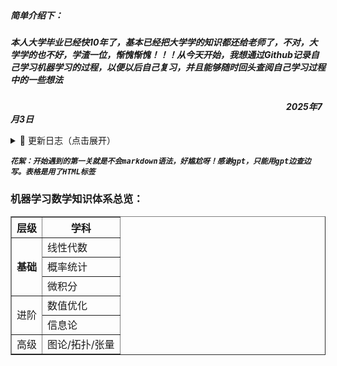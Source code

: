 #####  ***简单介绍下：***       
##### ***本人大学毕业已经快10年了，基本已经把大学学的知识都还给老师了，不对，大学学的也不好，学渣一位，惭愧惭愧！！！从今天开始，我想通过Github记录自己学习机器学习的过程，以便以后自己复习，并且能够随时回头查阅自己学习过程中的一些想法***

&nbsp;&nbsp;&nbsp;&nbsp;&nbsp;&nbsp;&nbsp;&nbsp;&nbsp;&nbsp;&nbsp;&nbsp;&nbsp;&nbsp;&nbsp;&nbsp;&nbsp;&nbsp;&nbsp;&nbsp;&nbsp;&nbsp;&nbsp;&nbsp;&nbsp;&nbsp;&nbsp;&nbsp;&nbsp;&nbsp;&nbsp;&nbsp;&nbsp;&nbsp;&nbsp;&nbsp;&nbsp;&nbsp;&nbsp;&nbsp;&nbsp;&nbsp;&nbsp;&nbsp;&nbsp;&nbsp;&nbsp;&nbsp;&nbsp;&nbsp;&nbsp;&nbsp;&nbsp;&nbsp;&nbsp;&nbsp;&nbsp;&nbsp;&nbsp;&nbsp;&nbsp;&nbsp;&nbsp;&nbsp;&nbsp;&nbsp;&nbsp;&nbsp;&nbsp;&nbsp;&nbsp;&nbsp;&nbsp;&nbsp;&nbsp;&nbsp;&nbsp;&nbsp;&nbsp;&nbsp;&nbsp;&nbsp;&nbsp;&nbsp;&nbsp;&nbsp;&nbsp;&nbsp;&nbsp;&nbsp;&nbsp;&nbsp;&nbsp;&nbsp;&nbsp;&nbsp;&nbsp;&nbsp;&nbsp;&nbsp;&nbsp;&nbsp;&nbsp;&nbsp;&nbsp;&nbsp;&nbsp;&nbsp;&nbsp;&nbsp;&nbsp;&nbsp;***2025年7月3日***
<details>
<summary>📌 更新日志（点击展开）</summary>

### 📅 更新时间及🗓️ 更新记录

- **2025-07-03**  
  - 新增：第一天开写，先学习下markdown，简单列下整个大纲吧

</details>


***`花絮：开始遇到的第一关就是不会markdown语法，好尴尬呀！感谢gpt，只能用gpt边查边写。表格是用了HTML标签`***

### 机器学习数学知识体系总览：
<!--这行是注释：  这行定义了表格的开头，定义了外观样式参数-->
<table border="1" cellspacing="0" cellpadding="8">  

<!--这行是注释：   <tr>：表示一行（table row）   <th>：表头单元格（table header）  -->
<tr>
   <th >层级</th>
   <th >学科</th>
</tr>

<!--这行是注释：   <td>：表格数据单元格（table data）  -->
<tr>
   <td rowspan="3"><strong>基础</strong></td>
   <td>线性代数</td>
</tr>

<!--这行是注释：   这行只需要一个 <td>，因为“层级”那一列已经被上面那格合并了。  -->
<tr>
   <td>概率统计</td>
</tr>

<!--这行是注释：   同上一行解释  -->
<tr>
   <td>微积分</td>
</tr>

<!--这行是注释：   被基础占用的3行已经用完，这里需要使用两个<td>标签了  -->
<tr>
   <td rowspan="2">进阶</td>
   <td>数值优化</td>
</tr>
<tr>
   <td>信息论</td>
</tr>
<tr>
   <td>高级</td>
   <td>图论/拓扑/张量</td>
</tr>
</table>

